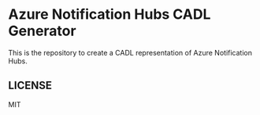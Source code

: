 # Azure Notification Hubs CADL Generator

This is the repository to create a CADL representation of Azure Notification Hubs.

## LICENSE

MIT

